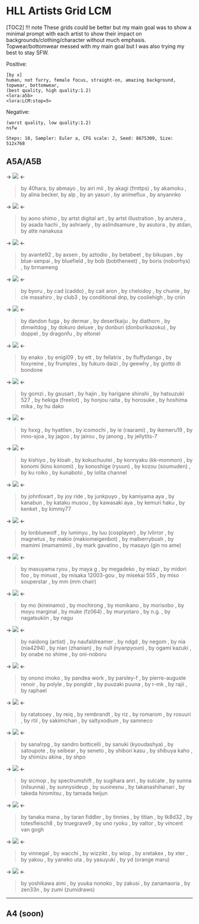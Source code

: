 # HLL Artists Grid LCM

[TOC2]
!!! note These grids could be better but my main goal was to show a minimal prompt with each artist to show their impact on backgrounds/clothing/character without much emphasis. 
	Topwear/bottomwear messed with my main goal but I was also trying my best to stay SFW.

Positive:
```
[by x]
human, not furry, female focus, straight-on, amazing background, topwear, bottomwear,
(best quality, high quality:1.2)
<lora:a5b> 
<lora:LCM:stop=5>
```
Negative:
```
(worst quality, low quality:1.2)
nsfw
```
`Steps: 10, Sampler: Euler a, CFG scale: 2, Seed: 8675309, Size: 512x768`

## A5A/A5B
-> ![](https://files.catbox.moe/irq952.webp) <-
> by 40hara, by abmayo , by airi mii , by akagi \(fmttps\) , by akamoku , by alina becker, by alp , by an yasuri , by animeflux , by anyannko 

-> ![](https://files.catbox.moe/9zcsbr.webp) <-
> by aono shimo , by artst digital art , by artst illustration , by arutera , by asada hachi , by ashraely , by aslindsamure , by asutora , by atdan, by atte nanakusa 

-> ![](https://files.catbox.moe/r38ebi.webp) <-
> by avante92 , by axsen , by aztodio , by betabeet , by bikupan , by blue-senpai , by bluefield , by bob \(bobtheneet\) , by boris \(noborhys\) , by brmameng 
 
-> ![](https://files.catbox.moe/vuz56z.webp) <-
> by byoru , by cad \(caddo\) , by cait aron , by chelodoy , by chunie , by cle masahiro , by club3 , by conditional dnp, by cooliehigh , by criin 

-> ![](https://files.catbox.moe/8706qf.webp) <-
> by dandon fuga , by dermar , by desertkaiju , by diathorn , by dimwitdog , by dokuro deluxe , by donburi \(donburikazoku\) , by doppel , by dragonfu , by eltonel 

-> ![](https://files.catbox.moe/hoybll.webp) <-
> by enako , by enigi09 , by ett , by fellatrix , by fluffydango , by foxyreine , by frumples , by fukuro daizi , by geewhy , by giotto di bondone 

-> ![](https://files.catbox.moe/ub375b.webp) <-
> by gomzi , by gsusart , by hajin , by harigane shinshi , by hatsuzuki 527 , by hekiga \(freelot\) , by honjou raita , by horosuke , by hoshima mika , by hu dako 

-> ![](https://files.catbox.moe/ppuswl.webp) <-
> by hxxg , by hyattlen , by icomochi , by ie \(raarami\) , by ikemeru19 , by inno-sjoa , by jagoo , by jairou , by janong , by jellytits-7 

-> ![](https://files.catbox.moe/rb8xqp.webp) <-
> by kishiyo , by kloah , by kokuchuutei , by konnyaku \(kk-monmon\) , by konomi \(kino konomi\) , by konoshige \(ryuun\) , by kozou \(soumuden\) , by ku roiko , by kunaboto , by lolita channel 

-> ![](https://files.catbox.moe/2qqbrf.webp) <-
> by johnfoxart , by joy ride , by junkpuyo , by kamiyama aya , by kanabun , by kataku musou , by kawasaki aya , by kemuri haku , by kenket , by kimmy77 

-> ![](https://files.catbox.moe/tey6xj.webp) <-
> by lonbluewolf , by luminyu , by luu \(cosplayer\) , by lvlirror , by magnetus , by makio \(makiomeigenbot\) , by malberrybush , by mamimi \(mamamimi\) , by mark gavatino , by masayo \(gin no ame\) 

-> ![](https://files.catbox.moe/w5qqlv.webp) <-
> by masuyama ryou , by maya g , by megadeko , by miazi , by midori foo , by minust , by misaka 12003-gou , by misekai 555 , by miso souperstar , by mm \(mm chair\) 

-> ![](https://files.catbox.moe/pvszbw.webp) <-
> by mo \(kireinamo\) , by mochirong , by monikano , by morisobo , by moyu marginal , by muke \(fz064\) , by muryotaro , by n.g. , by nagatsukiin , by nagu 

-> ![](https://files.catbox.moe/8lkf8j.webp) <-
> by naidong \(artist\) , by naufaldreamer , by ndgd , by negom , by nia \(nia4294\) , by nian \(zhanian\) , by null \(nyanpyoun\) , by ogami kazuki , by onabe no shime , by oni-noboru 

-> ![](https://files.catbox.moe/lz0e21.webp) <-
>by onono imoko , by pandea work , by parsley-f , by pierre-auguste renoir , by polyle , by pongldr , by puuzaki puuna , by r-mk , by rajii , by raphael 

-> ![](https://files.catbox.moe/kxquui.webp) <-
>by ratatooey , by reiq , by rembrandt , by riz , by romarom , by rosuuri , by rtil , by sakimichan , by saltyxodium , by samneco 

-> ![](https://files.catbox.moe/85yyr4.webp) <-
>by sana!rpg , by sandro botticelli , by sanuki \(kyoudashya\) , by satoupote , by seibear , by seneto , by shibori kasu , by shibuya kaho , by shimizu akina , by shpo 

-> ![](https://files.catbox.moe/l4xh10.webp) <-
>by sicmop , by spectrumshift , by sugihara anri , by sulcate , by sunna \(nilsunna\) , by sunnysideup , by suoiresnu , by takanashihanari , by takeda hiromitsu , by tamada heijun 

-> ![](https://files.catbox.moe/jec8d7.webp) <-
>by tanaka mana , by taran fiddler , by tinnies , by titian , by tk8d32 , by totesfleisch8 , by truegrave9 , by uno ryoku , by valtor , by vincent van gogh 

-> ![](https://files.catbox.moe/7jbjfu.webp) <-
>by vinnegal , by wacchi , by wizzikt , by wlop , by xretakex , by xter , by yakou , by yaneko uta , by yasuyuki , by yd \(orange maru\) 

-> ![](https://files.catbox.moe/fj2d51.webp) <-
>by yoshikawa aimi , by yuuka nonoko , by zakusi , by zanamaoria , by zen33n , by zumi \(zumidraws\)

***

## A4 (soon)